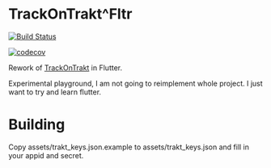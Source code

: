 # TrackOnTrakt^Fltr

[![Build Status](https://travis-ci.org/josefadamcik/trackontracktfltr.svg?branch=master)](https://travis-ci.org/josefadamcik/trackontracktfltr)

[![codecov](https://codecov.io/gh/josefadamcik/trackontracktfltr/branch/master/graph/badge.svg)](https://codecov.io/gh/josefadamcik/trackontracktfltr)

Rework of [TrackOnTrakt](https://github.com/josefadamcik/TrackOnTrakt) in Flutter. 

Experimental playground, I am not going to reimplement whole project. I just want to try and learn flutter.

   
# Building

Copy assets/trakt_keys.json.example to assets/trakt_keys.json and fill in your appid and secret.


